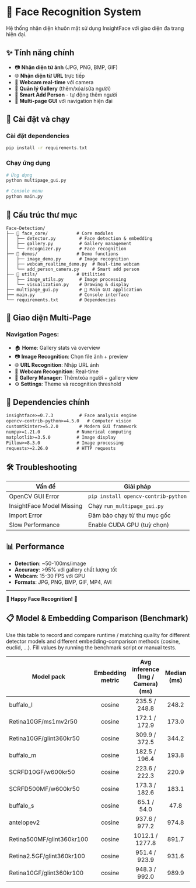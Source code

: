 # 🎯 Face Recognition System

Hệ thống nhận diện khuôn mặt sử dụng InsightFace với giao diện đa trang hiện đại.

## ✨ Tính năng chính

- 📷 **Nhận diện từ ảnh** (JPG, PNG, BMP, GIF)
- 🌐 **Nhận diện từ URL** trực tiếp 
- 🎥 **Webcam real-time** với camera
- 👥 **Quản lý Gallery** (thêm/xóa/sửa người)
- 🤖 **Smart Add Person** - tự động thêm người
- 📱 **Multi-page GUI** với navigation hiện đại

## 🚀 Cài đặt và chạy

### Cài đặt dependencies
```bash
pip install -r requirements.txt
```

### Chạy ứng dụng
```bash
# Ứng dụng
python multipage_gui.py

# Console menu
python main.py
```

## 📁 Cấu trúc thư mục

```
Face-Detection/
├── 📁 face_core/           # Core modules
│   ├── detector.py         # Face detection & embedding
│   ├── gallery.py          # Gallery management  
│   └── recognizer.py       # Face recognition
├── 📁 demos/               # Demo functions
│   ├── image_demo.py       # Image recognition
│   ├── webcam_realtime_demo.py  # Real-time webcam
│   └── add_person_camera.py     # Smart add person
├── 📁 utils/               # Utilities
│   ├── image_utils.py      # Image processing
│   └── visualization.py    # Drawing & display
├── multipage_gui.py        # 🎯 Main GUI application
├── main.py                 # Console interface
└── requirements.txt        # Dependencies
```

## 📱 Giao diện Multi-Page

### Navigation Pages:
- 🏠 **Home**: Gallery stats và overview
- 📷 **Image Recognition**: Chọn file ảnh + preview
- 🌐 **URL Recognition**: Nhập URL ảnh
- 🎥 **Webcam Recognition**: Real-time
- 👥 **Gallery Manager**: Thêm/xóa người + gallery view
- ⚙️ **Settings**: Theme và recognition threshold

## 🔧 Dependencies chính

```txt
insightface>=0.7.3          # Face analysis engine
opencv-contrib-python>=4.5.0   # Computer vision
customtkinter>=5.2.0        # Modern GUI framework
numpy>=1.21.0              # Numerical computing
matplotlib>=3.5.0          # Image display
Pillow>=8.3.0              # Image processing
requests>=2.26.0           # HTTP requests
```

## 🛠️ Troubleshooting

| Vấn đề | Giải pháp |
|--------|----------|
| OpenCV GUI Error | `pip install opencv-contrib-python` |
| InsightFace Model Missing | Chạy `run_multipage_gui.py` |
| Import Error | Đảm bảo chạy từ thư mục gốc |
| Slow Performance | Enable CUDA GPU (tuỳ chọn) |

## 📊 Performance

- **Detection**: ~50-100ms/image
- **Accuracy**: >95% với gallery chất lượng tốt  
- **Webcam**: 15-30 FPS với GPU
- **Formats**: JPG, PNG, BMP, GIF, MP4, AVI

---

**🚀 Happy Face Recognition!** 🎯

## 📋 Model & Embedding Comparison (Benchmark)

Use this table to record and compare runtime / matching quality for different detector models
and different embedding-comparison methods (cosine, euclid, ...). Fill values by
running the benchmark script or manual tests.

| Model pack | Embedding metric | Avg inference (Img / Camera) (ms) | Median (ms) | Avg match score (Img / Camera) | Best score |
|---|:---:|:---:|:---:|:---:|:---:|
| buffalo_l | cosine | 235.5 / 248.8 | 248.2 | 0.645 / 0.820 | 0.852 |
| Retina10GF/ms1mv2r50 | cosine | 172.1 / 172.9 | 173.0 | 0.562 / 0.812 | 0.845 |
| Retina10GF/glint360kr50 | cosine | 309.9 / 372.5 | 344.2 | 0.620 / 0.827 | 0.850 |
| buffalo_m | cosine | 182.5 / 196.4 | 193.8 | 0.647 / 0.831 | 0.853 |
| SCRFD10GF/w600kr50 | cosine | 223.6 / 222.3 | 220.9 | 0.645 / 0.826 | 0.854 |
| SCRFD500MF/w600kr50 | cosine | 173.3 / 182.6 | 183.1 | 0.636 / 0.841 | 0.859 |
| buffalo_s | cosine | 65.1 / 54.0 | 47.8 | 0.559 / 0.793 | 0.817 |
| antelopev2 | cosine | 937.6 / 977.2 | 974.8 | 0.649 / 0.823 | 0.839 |
| Retina500MF/glint360kr100 | cosine | 1012.1 / 1277.8 | 891.7 | 0.648 / 0.803 | 0.830 |
| Retina2.5GF/glint360kr100 | cosine | 951.4 / 923.9 | 931.6 | 0.640 / 0.805 | 0.832 |
| Retina10GF/glint360kr100 | cosine | 948.3 / 992.0 | 989.9 | 0.649 / 0.814 | 0.845 |

